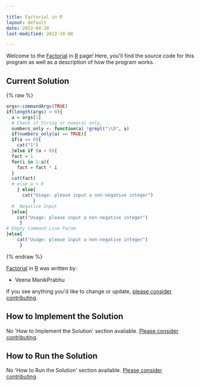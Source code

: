 ```yaml
---

title: Factorial in R
layout: default
date: 2022-04-28
last-modified: 2022-10-08

---
```


Welcome to the [Factorial](https://sampleprograms.io/projects/factorial) in [R](https://sampleprograms.io/languages/r) page! Here, you'll find the source code for this program as well as a description of how the program works.

## Current Solution

{% raw %}

```r
args<-commandArgs(TRUE)
if(length(args) > 0){
  a = args[1]
  # Check if String or numeral only, ..
  numbers_only <- function(a) !grepl("\\D", a)
  if(numbers_only(a) == TRUE){
  if(a == 0){
    cat("1")
  }else if (a > 0){
  fact = 1
  for(i in 1:a){
    fact = fact * i
  }
  cat(fact)
  # else a < 0
    } else{
      cat("Usage: please input a non-negative integer")
          }
  #  Negative Input
  }else{
    cat("Usage: please input a non-negative integer")
     }
# Empty Command Line Param
}else{
    cat("Usage: please input a non-negative integer")
     }
```

{% endraw %}

[Factorial](https://sampleprograms.io/projects/factorial) in [R](https://sampleprograms.io/languages/r) was written by:

- Veena ManikPrabhu

If you see anything you'd like to change or update, [please consider contributing](https://github.com/TheRenegadeCoder/sample-programs).

## How to Implement the Solution

No 'How to Implement the Solution' section available. [Please consider contributing](https://github.com/TheRenegadeCoder/sample-programs-website).

## How to Run the Solution

No 'How to Run the Solution' section available. [Please consider contributing](https://github.com/TheRenegadeCoder/sample-programs-website).